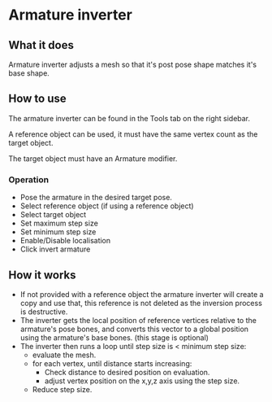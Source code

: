 # Armature inverter
## What it does
Armature inverter adjusts a mesh so that it's post pose shape matches it's base shape.

## How to use
The armature inverter can be found in the Tools tab on the right sidebar.

A reference object can be used, it must have the same vertex count as the target object.

The target object must have an Armature modifier.

### Operation
- Pose the armature in the desired target pose.
- Select reference object (if using a reference object)
- Select target object
- Set maximum step size
- Set minimum step size
- Enable/Disable localisation
- Click invert armature

## How it works

- If not provided with a reference object the armature inverter will create a copy and use that, this reference is not deleted as the inversion process is destructive.
- The inverter gets the local position of reference vertices relative to the armature's pose bones, and converts this vector to a global position using the armature's base bones. (this stage is optional)
- The inverter then runs a loop until step size is < minimum step size:
    - evaluate the mesh. 
    - for each vertex, until distance starts increasing:  
        - Check distance to desired position on evaluation.
        - adjust vertex position on the x,y,z axis using the step size.
    - Reduce step size.

